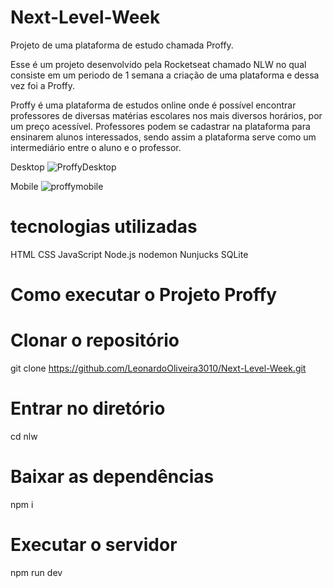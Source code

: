 # Next-Level-Week
Projeto de uma plataforma de estudo chamada Proffy.

Esse é um projeto desenvolvido pela Rocketseat chamado NLW no qual consiste em um periodo de 1 semana a criação de uma plataforma e dessa vez foi a Proffy.

Proffy é uma plataforma de estudos online onde é possível encontrar professores de diversas matérias escolares nos mais diversos horários, por um preço acessível. 
Professores podem se cadastrar na plataforma para ensinarem alunos interessados, sendo assim a plataforma serve como um intermediário entre o aluno e o professor.


Desktop
![ProffyDesktop](https://user-images.githubusercontent.com/65436800/89969212-609d5800-dc45-11ea-9b85-521ce69d92cc.png)


Mobile
![proffymobile](https://user-images.githubusercontent.com/65436800/89969267-7e6abd00-dc45-11ea-81f8-56fe60c88308.png)

# tecnologias utilizadas

HTML
CSS
JavaScript
Node.js
nodemon
Nunjucks
SQLite

# Como executar o Projeto Proffy

# Clonar o repositório
git clone https://github.com/LeonardoOliveira3010/Next-Level-Week.git

# Entrar no diretório
cd nlw

# Baixar as dependências
npm i

# Executar o servidor
npm run dev
